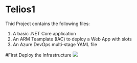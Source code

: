 # Telios1

Thid Project contains the following files:

1. A basic .NET Core application
2. An ARM Teamplate (IAC) to deploy a Web App with slots
3. An Azure DevOps multi-stage YAML file

#First Deploy the Infrastructure 
<a href="https://portal.azure.com/#create/Microsoft.Template/uri/https%3A%2F%2Fraw.githubusercontent.com%2Fdollarpo7%2FTelios1%2Fmaster%2Fazuredeploy.json" target="_blank">
  <img src="https://aka.ms/deploytoazurebutton"/>
</a>
